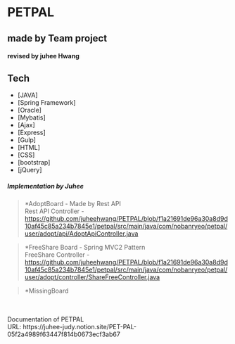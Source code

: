 # PETPAL
## made by Team project
#### revised by juhee Hwang

## Tech

- [JAVA] 
- [Spring Framework] 
- [Oracle]
- [Mybatis]
- [Ajax] 
- [Express]
- [Gulp] 
- [HTML]
- [CSS]
- [bootstrap]
- [jQuery] 

##### Implementation by Juhee<br>

> *AdoptBoard - Made by Rest API  
      Rest API Controller -  
      https://github.com/juheehwang/PETPAL/blob/f1a21691de96a30a8d9d10af45c85a234b7845e1/petpal/src/main/java/com/nobanryeo/petpal/user/adopt/api/AdoptApiController.java <br>
  
> *FreeShare Board - Spring MVC2 Pattern  
     FreeShare Controller -      
     https://github.com/juheehwang/PETPAL/blob/f1a21691de96a30a8d9d10af45c85a234b7845e1/petpal/src/main/java/com/nobanryeo/petpal/user/adopt/controller/ShareFreeController.java

> *MissingBoard  

<br>
<br>
Documentation of PETPAL<br>
URL: https://juhee-judy.notion.site/PET-PAL-05f2a4989f63447f814b0673ecf3ab67
